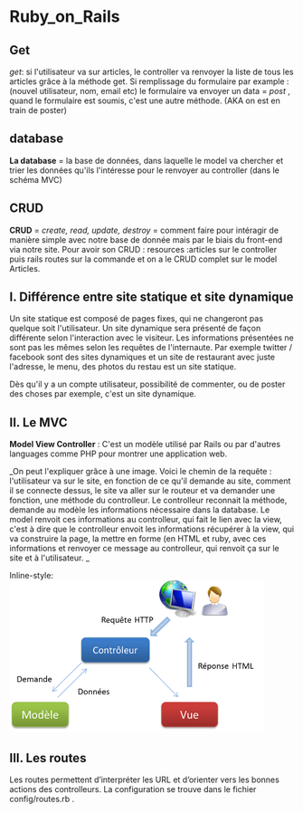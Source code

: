 # Ruby_on_Rails


## Get

_get_: si l'utilisateur va sur articles, le controller va renvoyer la liste de tous les articles grâce à la méthode get. Si remplissage du formulaire par example : (nouvel utilisateur, nom, email etc) le formulaire va envoyer un data = *post* , quand le formulaire est soumis, c'est une autre méthode. (AKA on est en train de poster)


## database

**La database** = la base de données, dans laquelle le model va chercher et trier les données qu'ils l'intéresse pour le renvoyer au controller (dans le schéma MVC)

## CRUD

**CRUD** = *create, read, update, destroy* = comment faire pour intéragir de manière simple avec notre base de donnée mais par le biais du front-end via notre site. 
Pour avoir son CRUD : resources :articles sur le controller puis rails routes sur la commande et on a le CRUD complet sur le model Articles.

##  I. Différence entre site statique et site dynamique

Un site statique est composé de pages fixes, qui ne changeront pas quelque soit l'utilisateur. Un site dynamique sera présenté de façon différente selon l'interaction avec le visiteur. Les informations présentées ne sont pas les mêmes selon les requêtes de l'internaute. Par exemple twitter / facebook sont des sites dynamiques et un site de restaurant avec juste l'adresse, le menu, des photos du restau est un site statique.

Dès qu'il y a un compte utilisateur, possibilité de commenter, ou de poster des choses par exemple, c'est un site dynamique.

## II. Le MVC 

**Model View Controller** : C'est un modèle utilisé par Rails ou par d'autres languages comme PHP pour montrer une application web.

_On peut l'expliquer grâce à une image. Voici le chemin de la requête : l'utilisateur va sur le site, en fonction de ce qu'il demande au site, comment il se connecte dessus, le site va aller sur le routeur et va demander une fonction, une méthode du controlleur. Le controlleur reconnait la méthode, demande au modèle les informations nécessaire dans la database. Le model renvoit ces informations au controlleur, qui fait le lien avec la view, c'est à dire que le controlleur envoit les informations récupérer à la view, qui va construire la page, la mettre en forme (en HTML et ruby, avec ces informations et renvoyer ce message au controlleur, qui renvoit ça sur le site et à l'utilisateur. _


Inline-style: 
![alt text](https://github.com/Nymze/Ruby_on_Rails/blob/master/MVC.png "MVC 1")




## III. Les routes 

Les routes permettent d’interpréter les URL et d’orienter vers les bonnes actions des controlleurs. La configuration se trouve dans le fichier config/routes.rb .


